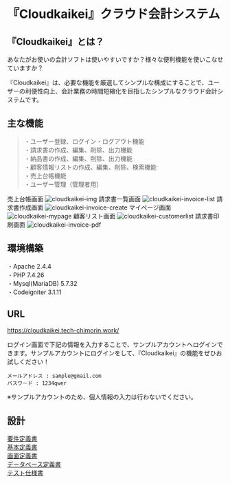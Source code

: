 # 『Cloudkaikei』クラウド会計システム
 
## 『Cloudkaikei』とは？
あなたがお使いの会計ソフトは使いやすいですか？様々な便利機能を使いこなせていますか？  

『Cloudkaikei』は、必要な機能を厳選してシンプルな構成にすることで、ユーザーの利便性向上、会計業務の時間短縮化を目指したシンプルなクラウド会計システムです。  

## 主な機能
>・ユーザー登録、ログイン・ログアウト機能  
>・請求書の作成、編集、削除、出力機能  
>・納品書の作成、編集、削除、出力機能  
>・顧客情報リストの作成、編集、削除、検索機能  
>・売上台帳機能  
>・ユーザー管理（管理者用） 

売上台帳画面
![cloudkaikei-img](https://user-images.githubusercontent.com/74399351/149625519-fb0d231d-9a90-4083-8ff2-b2696707d7d3.png)
請求書一覧画面
![cloudkaikei-invoice-list](https://user-images.githubusercontent.com/74399351/149625581-edbed38d-5f65-418a-96f9-adca75cb9897.png)
請求書作成画面
![cloudkaikei-invoice-create](https://user-images.githubusercontent.com/74399351/149625651-109af934-5f5c-4cd2-a3a2-f1f1a4f1d251.png)
マイページ画面
![cloudkaikei-mypage](https://user-images.githubusercontent.com/74399351/149625692-4b36af5d-89b1-4681-82c2-2c576b58475b.png)
顧客リスト画面
![cloudkaikei-customerlist](https://user-images.githubusercontent.com/74399351/149625710-6d3b5282-7ddd-4c51-b68a-18e1affd348d.png)
請求書印刷画面
![cloudkaikei-invoice-pdf](https://user-images.githubusercontent.com/74399351/149625744-69bcda16-530f-4106-84c9-9d38040676ad.png)

## 環境構築
・Apache 2.4.4  
・PHP 7.4.26  
・Mysql(MariaDB)  5.7.32   
・Codeigniter 3.1.11  
 
## URL
https://cloudkaikei.tech-chimorin.work/

ログイン画面で下記の情報を入力することで、サンプルアカウントへログインできます。サンプルアカウントにログインをして、『Cloudkaikei』の機能をぜひお試しください！ 
``` 
メールアドレス : sample@gmail.com
パスワード : 1234qwer
```
※サンプルアカウントのため、個人情報の入力は行わないでください。

 
## 設計
[要件定義書](https://docs.google.com/spreadsheets/d/1RGFOXIpzeYyQMJoYSdzphmNytun8wKuNGV3F-M9HFlw/edit#gid=0)  
[基本定義書](https://docs.google.com/spreadsheets/d/1vfO2egjp4vU4YyKb8m-FAJvEUfF5jPtBUXcgEpoB1NQ/edit#gid=0)  
[画面定義書](https://docs.google.com/spreadsheets/d/1CBFguupffHES6iMOHlKd8jCk-B2aAzzNBSi0N7FKCOk/edit#gid=0)  
[データベース定義書](https://docs.google.com/spreadsheets/d/1f4B8hdcDGjFv6fXxi3Z0JCzT9eLEi7mvv84D4Fy7hic/edit#gid=0)  
[テスト仕様書](https://docs.google.com/spreadsheets/d/1u0YcR7nlaJB-ewjOWWAO1HX47xYi18HTkm6udFzqprM/edit#gid=0)  
